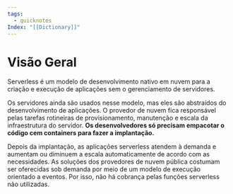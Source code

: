```yaml
---
tags:
  - quicknotes
Index: "[[Dictionary]]"
---
```


# Visão Geral

Serverless é um modelo de desenvolvimento nativo em nuvem para a criação e execução de aplicações sem o gerenciamento de servidores.

Os servidores ainda são usados nesse modelo, mas eles são abstraídos do desenvolvimento de aplicações. O provedor de nuvem fica responsável pelas tarefas rotineiras de provisionamento, manutenção e escala da infraestrutura do servidor. **Os desenvolvedores só precisam empacotar o código cem containers para fazer a implantação.**

Depois da implantação, as aplicações serverless atendem à demanda e aumentam ou diminuem a escala automaticamente de acordo com as necessidades. As soluções dos provedores de nuvem pública costumam ser oferecidas sob demanda por meio de um modelo de execução orientado a eventos. Por isso, não há cobrança pelas funções serverless não utilizadas.